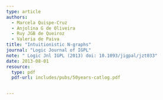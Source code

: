 ```yaml
---
type: article
authors:
  - Marcela Quispe-Cruz
  - Anjolina G de Oliveira
  - Ruy JGB de Queiroz
  - Valeria de Paiva
title: "Intuitionistic N-graphs"
journal: "Logic Journal of IGPL"
note: " Logic Jnl IGPL (2013) doi: 10.1093/jigpal/jzt033"
date: 2013-08-01
resource:
  type: pdf
  pdf-url: includes/pubs/50years-catlog.pdf


---
```

